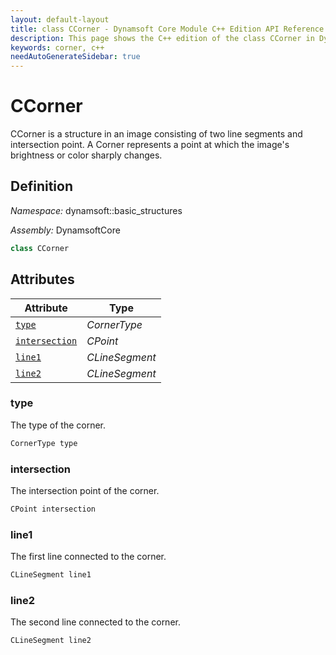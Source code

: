```yaml
---
layout: default-layout
title: class CCorner - Dynamsoft Core Module C++ Edition API Reference
description: This page shows the C++ edition of the class CCorner in Dynamsoft Core Module.
keywords: corner, c++
needAutoGenerateSidebar: true
---
```


# CCorner

CCorner is a structure in an image consisting of two line segments and intersection point. A Corner represents a point at which the image's brightness or color sharply changes.

## Definition

*Namespace:* dynamsoft::basic_structures

*Assembly:* DynamsoftCore

```cpp
class CCorner 
```

## Attributes
  
| Attribute | Type |
|---------- | ---- |
| [`type`](#type) | *CornerType* |
| [`intersection`](#intersection) | *CPoint* |
| [`line1`](#line1) | *CLineSegment* |
| [`line2`](#line2) | *CLineSegment* |

### type

The type of the corner.

```cpp
CornerType type
```

### intersection

The intersection point of the corner.

```cpp
CPoint intersection
```

### line1

The first line connected to the corner.

```cpp
CLineSegment line1
```

### line2

The second line connected to the corner.

```cpp
CLineSegment line2
```
